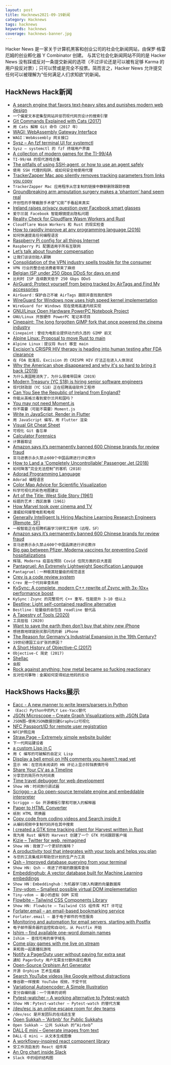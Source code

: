 ```yaml
---
layout: post
title: Hacknews2021-09-19新闻
category: Hacknews
tags: hacknews
keywords: hacknews
coverage: hacknews-banner.jpg
---
```


Hacker News 是一家关于计算机黑客和创业公司的社会化新闻网站，由保罗·格雷厄姆的创业孵化器 Y Combinator 创建。
与其它社会化新闻网站不同的是 Hacker News 没有踩或反对一条提交新闻的选项（不过评论还是可以被有足够 Karma 的用户投反对票）；只可以赞或是完全不投票。简而言之，Hacker News 允许提交任何可以被理解为“任何满足人们求知欲”的新闻。

## HackNews Hack新闻


- [A search engine that favors text-heavy sites and punishes modern web design](https://search.marginalia.nu/)
- `一个偏爱文本密集型网站并惩罚现代网页设计的搜索引擎`
- [Git Commands Explained with Cats (2017)](https://girliemac.com/blog/2017/12/26/git-purr/)
- `用 Cats 解释 Git 命令（2017 年）`
- [WAGI: WebAssembly Gateway Interface](https://github.com/deislabs/wagi)
- `WAGI：WebAssembly 网关接口`
- [Sysz – An fzf terminal UI for systemctl](https://github.com/joehillen/sysz)
- `Sysz – systemctl 的 fzf 终端用户界面`
- [A collection of modern games for the TI-99/4A](http://tigameshelf.net/asm.htm)
- `TI-99/4A 的现代游戏合集`
- [The pitfalls of using SSH-agent, or how to use an agent safely](https://rabexc.org/posts/pitfalls-of-ssh-agents)
- `使用 SSH 代理的陷阱，或如何安全地使用代理`
- [TrackerZapper Mac app silently removes tracking parameters from links you copy](https://github.com/rknightuk/TrackerZapper)
- `TrackerZapper Mac 应用程序从您复制的链接中静默删除跟踪参数`
- [Groundbreaking arm amputation surgery makes a ‘phantom’ hand seem real](https://www.statnews.com/2021/09/14/i-can-still-feel-it-new-arm-amputation-surgery-makes-a-phantom-hand-seem-real/)
- `开创性的手臂截肢手术使“幻影”手看起来真实`
- [Ireland raises privacy question over Facebook smart glasses](https://www.reuters.com/technology/ireland-raises-privacy-question-over-facebook-smart-glasses-2021-09-17/)
- `爱尔兰就 Facebook 智能眼镜提出隐私问题`
- [Reality Check for Cloudflare Wasm Workers and Rust](https://nickb.dev/blog/reality-check-for-cloudflare-wasm-workers-and-rust)
- `Cloudflare Wasm Workers 和 Rust 的现实检查`
- [How to rapidly improve at any programming language (2016)](https://www.cbui.dev/how-to-rapidly-improve-at-any-programming-language/)
- `如何快速提高任何编程语言`
- [Raspberry Pi config for all things Internet](https://github.com/geerlingguy/internet-pi)
- `Raspberry Pi 配置适用于所有互联网`
- [Let’s talk about founder compensation](https://auren.substack.com/p/lets-talk-about-founder-compensation)
- `让我们谈谈创始人薪酬`
- [Consolidation of the VPN industry spells trouble for the consumer](https://blog.windscribe.com/consolidation-of-the-vpn-industry-spells-trouble-for-the-consumer-57e638634cf0)
- `VPN 行业的整合给消费者带来了麻烦`
- [Belgian ISP under 250 Gbps DDoS for days on end](https://issues.edpnet.be/)
- `比利时 ISP 连续数天低于 250 Gbps DDoS`
- [AirGuard: Protect yourself from being tracked by AirTags and Find My accessories](https://github.com/seemoo-lab/AirGuard)
- `AirGuard：保护自己不被 AirTags 跟踪并查找我的配件`
- [WireGuard for Windows now uses high speed kernel implementation](https://twitter.com/EdgeSecurity/status/1437402720135270403)
- `WireGuard for Windows 现在使用高速内核实现`
- [GNU/Linux Open Hardware PowerPC Notebook Project](https://www.powerpc-notebook.org)
- `GNU/Linux 开放硬件 PowerPC 笔记本项目`
- [Cinepaint: The long forgotten GIMP fork that once powered the cinema industry](https://cinepaint.bigasterisk.com/TheHistoryOfCinePaint/)
- `Cinepaint：曾经为电影业提供动力的久违的 GIMP 前叉`
- [Alpine Linux: Proposal to move Rust to main](https://gitlab.alpinelinux.org/alpine/tsc/-/issues/21)
- `Alpine Linux：提议将 Rust 移至 main`
- [Excision's CRISPR HIV therapy is heading into human testing after FDA clearance](https://www.fiercebiotech.com/biotech/excision-hiv-crispr-gene-editing-therapy-cleared-for-human-studies-by-fda)
- `在 FDA 批准后，Excision 的 CRISPR HIV 疗法正在进入人体测试`
- [Why the American shoe disappeared and why it's so hard to bring it back (2019)](https://www.npr.org/2019/06/19/731268823/why-the-american-shoe-disappeared-and-why-its-so-hard-to-bring-it-back)
- `为什么美国鞋消失了，为什么很难带回来（2019）`
- [Modern Treasury (YC S18) is hiring senior software engineers](https://www.moderntreasury.com/careers?utm_source=yYPEbOqnBd)
- `现代财政部（YC S18）正在招聘高级软件工程师`
- [Can You See the Republic of Ireland from England?](https://www.anglezarke.net/can-you-see-the-republic-of-ireland-from-england/)
- `你能从英格兰看到爱尔兰共和国吗？ `
- [You may not need Moment.js](https://github.com/you-dont-need/You-Dont-Need-Momentjs)
- `你不需要（可能不需要）Moment.js`
- [Write in JavaScript, Render in Flutter](https://openkraken.com/en-US)
- `用 JavaScript 编写，用 Flutter 渲染`
- [Visual Git Cheat Sheet](http://www.ndpsoftware.com/git-cheatsheet.html#loc=workspace;)
- `可视化 Git 备忘单`
- [Calculator Forensics](http://www.rskey.org/~mwsebastian/miscprj/forensics.htm)
- `计算器取证`
- [Amazon says it’s permanently banned 600 Chinese brands for review fraud](https://fintechzoom.com/fintech_news_amazon-nasdaq-amzn/amazon-says-its-permanently-banned-600-chinese-brands-for-review-fraud/)
- `亚马逊表示永久禁止600个中国品牌进行评论欺诈`
- [How to Land a ‘Completely Uncontrollable’ Passenger Jet (2018)](https://www.wired.com/story/air-astana-flight-1388-portugal-loss-control/)
- `如何降落“完全无法控制”的客机（2018）`
- [Adorad Programming Language](https://github.com/adorad/adorad)
- `Adorad 编程语言`
- [Color Map Advice for Scientific Visualization](https://www.kennethmoreland.com/color-advice/)
- `科学可视化的彩色地图建议`
- [Art of the Title: West Side Story (1961)](https://www.artofthetitle.com/title/west-side-story/)
- `标题的艺术：西区故事（1961）`
- [How Marvel took over cinema and TV](https://www.economist.com/the-economist-explains/2021/09/17/how-marvel-took-over-cinema-and-tv)
- `漫威如何接管电影和电视`
- [Generally Intelligent Is Hiring Machine Learning Research Engineers (Remote, SF)](item?id=28580769)
- `一般智能正在招聘机器学习研究工程师（远程，SF）`
- [Amazon says it’s permanently banned 600 Chinese brands for review fraud](https://www.theverge.com/2021/9/17/22680269/amazon-ban-chinese-brands-review-abuse-fraud-policy)
- `亚马逊表示永久禁止600个中国品牌进行评论欺诈`
- [Big gap between Pfizer, Moderna vaccines for preventing Covid hospitalizations](https://www.post-gazette.com/news/health/2021/09/18/Big-gap-between-Pfizer-Moderna-vaccines-seen-for-preventing-COVID-19-hospitalizations/stories/202109180045)
- `辉瑞、Moderna 疫苗在预防 Covid 住院方面的巨大差距`
- [Pantagruel: An Extremely Lightweight Specification Language](https://pantagruel-language.com/)
- `Pantagruel：一种极其轻量级的规范语言`
- [Crev is a code review system](https://github.com/crev-dev/crev/wiki/Proof-Repository)
- `Crev 是一个代码审查系统`
- [KySync: A complete, modern C++ rewrite of Zsync with 3x-10x+ performance boost](https://kyall.notion.site/KySync-v1-0-29eaad446308449a8c9a2373850eed62)
- `KySync：Zsync 的完整现代 C++ 重写，性能提升 3-10 倍以上`
- [Bestline: Light self-contained readline alternative](https://github.com/jart/bestline)
- `Bestline：轻量级的自包含 readline 替代品`
- [A Tapestry of Tools (2020)](https://daneden.me/blog/2020/tapestry-of-tools)
- `工具挂毯 (2020)`
- [Want to save the earth then don’t buy that shiny new iPhone](https://www.theguardian.com/commentisfree/2021/sep/18/want-to-save-the-earth-then-dont-buy-that-shiny-new-iphone)
- `想拯救地球就别买那闪亮的新 iPhone`
- [The Reason for Germany's Industrial Expansion in the 19th Century?](https://www.spiegel.de/international/zeitgeist/no-copyright-law-the-real-reason-for-germany-s-industrial-expansion-a-710976.html)
- `19世纪德国工业扩张的原因？`
- [A Short History of Objective-C (2017)](https://medium.com/chmcore/a-short-history-of-objective-c-aff9d2bde8dd)
- `Objective-C 简史 (2017)`
- [Shellac](https://www.buildingconservation.com/articles/shellac/shellac.htm)
- `虫胶`
- [Rock against anything: how metal became so fucking reactionary](https://toiletovhell.com/rock-against-anything-how-metal-became-so-fucking-reactionary-and-what-to-do-about-it/)
- `反对任何事物：金属如何变得如此他妈的反动`


## HackShows Hacks展示

- [ Eacc - A new manner to write lexers/parsers in Python](https://github.com/iogf/eacc)
- `（Eacc）Python中的PLY Lex-Yacc替代`
- [ JSON Microscope – Create Graph Visualizations with JSON Data](https://nounparse.com/)
- `JSON图–使用JSON数据创建Graphviz可视化`
- [ NFC Passport/ID for remote user registration](https://passportreader.app)
- `NFC护照应用`
- [ Straw.Page – Extremely simple website builder](https://straw.page/start)
- `下一代网站建设者`
- [ a custom Lisp in C](https://github.com/codr7/alisp)
- `用 C 编写的可破解的自定义 Lisp`
- [ Display a bell emoji on HN comments you haven't read yet](https://gist.github.com/linkdd/76fd57d02480c3e36a4e3f8ce39322b1)
- `显示 HN：在您尚未阅读的 HN 评论上显示铃铛表情符号`
- [ Share Your CV as a Timeline](http://puu.world/fe6caea2-dfec-4213-87ce-cacfabb23d70)
- `分享您的简历作为时间表`
- [ Time travel debugger for web development](https://www.replay.io/)
- `Show HN：时间旅行调试器`
- [ Scriggo – a Go open-source template engine and embeddable interpreter](https://github.com/open2b/scriggo)
- `Scriggo – Go 开源模板引擎和可嵌入的解释器`
- [ Paper to HTML Converter](https://papertohtml.org)
- `纸到 HTML 转换器`
- [ Copy code from coding videos and Search inside it](https://www.blckbx.ai/)
- `从编码视频中复制代码并在其中搜索`
- [ I created a GTK time tracking client for Harvest written in Rust](https://github.com/frenkel/timer-for-harvest)
- `我为用 Rust 编写的 Harvest 创建了一个 GTK 时间跟踪客户端`
- [ Kizie – Twitter for web, reimagined](https://kizie.co)
- `Show HN：我做了一个更好的推特？`
- [ A productivity tool that integrates with your tools and helps you plan](http://taskablehq.com/)
- `与您的工具集成并帮助您计划的生产力工具`
- [ Qsh – Improved database querying from your terminal](https://github.com/muhmud/qsh)
- `Show HN: Qsh – 改进了终端的数据库查询`
- [ Embeddinghub: A vector database built for Machine Learning embeddings](https://github.com/featureform/embeddinghub)
- `Show HN：Embeddinghub：为机器学习嵌入构建的向量数据库`
- [ Tiny-vdom – Smallest possible virtual DOM implementation](https://github.com/aidenybai/tiny-vdom)
- `Tiny-vdom – 最小的虚拟 DOM 实现`
- [ Flowbite – Tailwind CSS Components Library](https://flowbite.com/docs/getting-started/introduction/)
- `Show HN: Flowbite – Tailwind CSS 组件库 MIT 许可证`
- [ Forlater.email – an email-based bookmarking service](https://forlater.email)
- `Forlater.email – 基于电子邮件的书签服务`
- [ Monitoring and automation for email servers, starting with Postfix](https://github.com/lightmeterio/ControlCenter)
- `电子邮件服务器的监控和自动化，从 Postfix 开始`
- [ Ishim – find available one-word domain names](https://ish.im/)
- `Ishim – 查找可用的单字域名`
- [ Come play games with me live on stream](https://wimble.io/bram)
- `来和我一起直播玩游戏`
- [ Notify a PagerDuty user without paying for extra seat](https://pagerduty.disopt.com/)
- `通知 PagerDuty 用户无需支付额外座位费用`
- [ Open-Source Orphism Art Generator](https://tool.graphics/orphism)
- `开源 Orphism 艺术生成器`
- [ Search YouTube videos like Google without distractions](https://yougle.page/)
- `像谷歌一样搜索 YouTube 视频，不受干扰`
- [ Variational Autoencoder: A Simple Illustration](https://www.linkedin.com/pulse/variational-auctoenocder-simple-illustration-sergey-litvinov)
- `变分自编码器：一个简单的说明`
- [ Pytest-watcher – A working alternative to Pytest-watch](https://github.com/olzhasar/pytest-watcher)
- `Show HN：Pytest-watcher – Pytest-watch 的替代方案`
- [ /dev/esc is an online escape room for dev teams](https://www.dev-esc.com)
- `/dev/esc 是开发团队的在线逃生室`
- [ Open Sukkah – 'Airbnb' for Public Sukkahs](https://opensukkah.com)
- `Open Sukkah – 公共 Sukkah 的“Airbnb”`
- [ DALL·E mini – Generate images from text](https://huggingface.co/spaces/flax-community/dalle-mini)
- `DALL·E mini – 从文本生成图像`
- [ A workflowy-inspired react component library](https://github.com/davidmnoll/chkflow)
- `受工作流启发的 React 组件库`
- [ An Org chart inside Slack](https://ace-eva9364.slack.com/apps/A01QSSD4WLU-o)
- `Slack 中的组织结构图`

